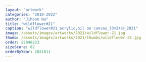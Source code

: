 ```yaml
---
layout: "artwork"
categories: "2018-2022"
author: "Jihoon Ha"
title: "wildflower#21"
caption: "wildflower#21_acrylic,oil on canvas_33×24㎝_2021"
image: /assets/images/artworks/2021/wildflower-21.jpg
thumb: /assets/images/artworks/2021/thumbs/wildflower-21.jpg
order: 22040223
sizeScore: 02
orderByYear: 2021011
---
```

